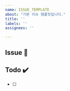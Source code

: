 ```yaml
---
name: ISSUE_TEMPLATE
about: "기본 이슈 템플릿입니다."
title: ''
labels: ''
assignees: ''

---
```


## Issue 📌

## Todo ✔️
- [ ]
